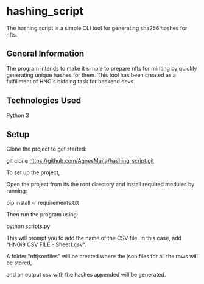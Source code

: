 # hashing_script
The hashing script is a simple CLI tool for generating sha256 hashes for nfts. 

## General Information
The program intends to make it simple to prepare nfts for minting by quickly generating unique hashes for them. 
This tool has been created as a fulfillment of HNG's bidding task for backend devs. 

## Technologies Used
Python 3

## Setup
Clone the project to get started: 

git clone https://github.com/AgnesMuita/hashing_script.git

To set up the project, 

Open the project from its the root directory and install required modules by running:


pip install -r requirements.txt

Then run the program using: 

python scripts.py


This will prompt you to add the name of the CSV file. In this case, add "HNGi9 CSV FILE - Sheet1.csv".

A folder "nftjsonfiles" will be created where the json files for all the rows will be stored, 

and an output csv with the hashes appended will be generated. 

